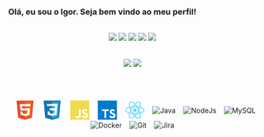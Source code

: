 <h3>Olá, eu sou o Igor. Seja bem vindo ao meu perfil!</h3>

<div align="center" style="display: inline_block"><br>
<a href="https://instagram.com/igor.sardinha"><img src="https://img.shields.io/badge/Instagram-E4405F?style=for-the-badge&logo=instagram&logoColor=white"></a>
<a href="https://linkedin.com/in/igorsardinha"><img src="https://img.shields.io/badge/LinkedIn-0077B5?style=for-the-badge&logo=linkedin&logoColor=white"></a>
<a href="https://discordapp.com/users/327552725212725248"><img src="https://img.shields.io/badge/Discord-7289DA?style=for-the-badge&logo=discord&logoColor=white"></a>
<a href="mailto:igor.sardinha@outlook.com"><img src="https://img.shields.io/badge/Microsoft_Outlook-0078D4?style=for-the-badge&logo=microsoft-outlook&logoColor=white"></a>
<a href="https://open.spotify.com/user/12184304695?si=1fe639b877564dd5"><img src="https://img.shields.io/badge/Spotify-1ED760?&style=for-the-badge&logo=spotify&logoColor=white"></a>
</div>
<br>
<br>
<div align="center" style="display: inline_block">
<img height="170em" src="https://github-readme-stats.vercel.app/api?username=igorsardinha&show_icons=true&theme=github_dark&hide_border=true&locale=pt-br"/>
<img height="170em" src="https://github-readme-stats.vercel.app/api/top-langs/?username=igorsardinha&layout=compact&theme=github_dark&hide_border=true&locale=pt-br"/>
</div>
<br>
<br>
<div style="display: inline_block"><br>
<p align="center">
&nbsp;&nbsp;
<img align="center" alt="HTML" height="40" width="40" src="https://raw.githubusercontent.com/devicons/devicon/master/icons/html5/html5-original.svg">
&nbsp;&nbsp;
<img align="center" alt="CSS" height="40" width="40" src="https://raw.githubusercontent.com/devicons/devicon/master/icons/css3/css3-original.svg">
&nbsp;&nbsp;
<img align="center" alt="Js" height="40" width="40" src="https://raw.githubusercontent.com/devicons/devicon/master/icons/javascript/javascript-plain.svg">
&nbsp;&nbsp;
<img align="center" alt="Ts" height="40" width="40" src="https://raw.githubusercontent.com/devicons/devicon/master/icons/typescript/typescript-plain.svg">
&nbsp;&nbsp;
<img align="center" alt="React" height="40" width="40" src="https://raw.githubusercontent.com/devicons/devicon/master/icons/react/react-original.svg">
&nbsp;&nbsp;
<img align="center" alt="Java" height="40" width="40" src="https://cdn.jsdelivr.net/gh/devicons/devicon/icons/java/java-plain.svg">
&nbsp;&nbsp;
<img align="center" alt="NodeJs" height="40" width="40" src="https://cdn.jsdelivr.net/gh/devicons/devicon/icons/nodejs/nodejs-plain.svg">
&nbsp;&nbsp;
<img align="center" alt="MySQL" height="40" width="40" src="https://cdn.jsdelivr.net/gh/devicons/devicon/icons/mysql/mysql-original.svg">
&nbsp;&nbsp;
<img align="center" alt="Docker" height="40" width="40" src="https://cdn.jsdelivr.net/gh/devicons/devicon/icons/docker/docker-plain.svg">
&nbsp;&nbsp;
<img align="center" alt="Git" height="40" width="40" src="https://cdn.jsdelivr.net/gh/devicons/devicon/icons/git/git-plain.svg">
&nbsp;&nbsp;
<img align="center" alt="Jira" height="40" width="40" src="https://cdn.jsdelivr.net/gh/devicons/devicon/icons/jira/jira-original.svg">
&nbsp;&nbsp;
</p>
</div>
<br>
<br>



 

 
 
                                                                                                         
